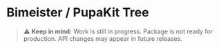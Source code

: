 # Bimeister / PupaKit Tree

> ⚠️ **Keep in mind:** Work is still in progress. Package is not ready for production. API changes may appear in future
> releases.
